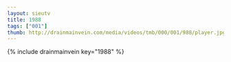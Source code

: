 ```yaml
--- 
layout: sieutv
title: 1988
tags: ["001"]
thumb: http://drainmainvein.com/media/videos/tmb/000/001/988/player.jpg
---
```

{% include drainmainvein key="1988" %} 
